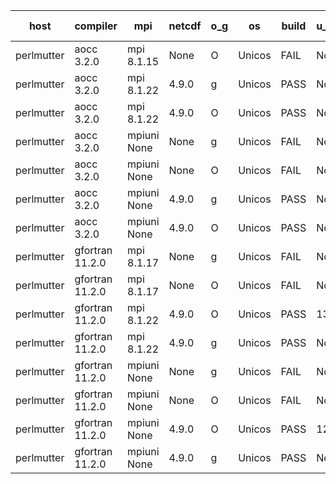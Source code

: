 

| host     | compiler                              | mpi                      | netcdf        | o_g        | os       | build       | u_pass          | u_fail          | s_pass            | s_fail            | e_pass             | e_fail             | nuopc_pass       | nuopc_fail       | artifacts link          |
|----------|---------------------------------------|--------------------------|---------------|------------|----------|-------------|-----------------|-----------------|-------------------|-------------------|--------------------|--------------------|------------------|------------------|-------------------------|
| perlmutter | aocc 3.2.0 | mpi 8.1.15  | None  | O | Unicos | FAIL | None | None | None | None | None | None | None | None | <a href="https://github.com/esmf-org/esmf-test-artifacts/tree/d1cc80e420b530f6cf1038d976cac80a87eae069/develop/aocc/3.2.0/O/mpi/8.1.15" target="_blank">d1cc80e</a> | 
| perlmutter | aocc 3.2.0 | mpi 8.1.22  | 4.9.0  | g | Unicos | PASS | None | None | None | None | None | None | None | None | <a href="https://github.com/esmf-org/esmf-test-artifacts/tree/460580696e5461ecd8ddb90a665fa0adc5626625/develop/aocc/3.2.0/g/mpi/8.1.22" target="_blank">4605806</a> | 
| perlmutter | aocc 3.2.0 | mpi 8.1.22  | 4.9.0  | O | Unicos | PASS | None | None | None | None | None | None | None | None | <a href="https://github.com/esmf-org/esmf-test-artifacts/tree/42ea54a03371ab1ca6bc6b962656e19cb09dea29/develop/aocc/3.2.0/O/mpi/8.1.22" target="_blank">42ea54a</a> | 
| perlmutter | aocc 3.2.0 | mpiuni None  | None  | g | Unicos | FAIL | None | None | None | None | None | None | None | None | <a href="https://github.com/esmf-org/esmf-test-artifacts/tree/9255d9f6184fa894b8bd96a732f08a0289c7afd9/develop/aocc/3.2.0/g/mpiuni/None" target="_blank">9255d9f</a> | 
| perlmutter | aocc 3.2.0 | mpiuni None  | None  | O | Unicos | FAIL | None | None | None | None | None | None | None | None | <a href="https://github.com/esmf-org/esmf-test-artifacts/tree/3b12b01c9159a7726d330ee163895e122857ec6a/develop/aocc/3.2.0/O/mpiuni/None" target="_blank">3b12b01</a> | 
| perlmutter | aocc 3.2.0 | mpiuni None  | 4.9.0  | g | Unicos | PASS | None | None | None | None | None | None | None | None | <a href="https://github.com/esmf-org/esmf-test-artifacts/tree/7f99aef50c8ba221db7412803d9aa5ad675cf921/develop/aocc/3.2.0/g/mpiuni/None" target="_blank">7f99aef</a> | 
| perlmutter | aocc 3.2.0 | mpiuni None  | 4.9.0  | O | Unicos | PASS | None | None | None | None | None | None | None | None | <a href="https://github.com/esmf-org/esmf-test-artifacts/tree/a56b8ba484517a983902e90854dcad14479401f3/develop/aocc/3.2.0/O/mpiuni/None" target="_blank">a56b8ba</a> | 
| perlmutter | gfortran 11.2.0 | mpi 8.1.17  | None  | g | Unicos | FAIL | None | None | None | None | None | None | None | None | <a href="https://github.com/esmf-org/esmf-test-artifacts/tree/8d3c31e7e867bc8dcfa0412c59d9c4bc36d20019/develop/gfortran/11.2.0/g/mpi/8.1.17" target="_blank">8d3c31e</a> | 
| perlmutter | gfortran 11.2.0 | mpi 8.1.17  | None  | O | Unicos | FAIL | None | None | None | None | None | None | None | None | <a href="https://github.com/esmf-org/esmf-test-artifacts/tree/3c6f21386e038288d902bcf363c100c22fd833b4/develop/gfortran/11.2.0/O/mpi/8.1.17" target="_blank">3c6f213</a> | 
| perlmutter | gfortran 11.2.0 | mpi 8.1.22  | 4.9.0  | O | Unicos | PASS | 13918 | 0 | 49 | 0 | 80 | 0 | 52 | 0 | <a href="https://github.com/esmf-org/esmf-test-artifacts/tree/141e94a9e3f82a939d007fad35add198b5295ea4/develop/gfortran/11.2.0/O/mpi/8.1.22" target="_blank">141e94a</a> | 
| perlmutter | gfortran 11.2.0 | mpi 8.1.22  | 4.9.0  | g | Unicos | PASS | None | None | None | None | None | None | None | None | <a href="https://github.com/esmf-org/esmf-test-artifacts/tree/8bc6d814bab414a6a70e25bab44d8ab1682ee075/develop/gfortran/11.2.0/g/mpi/8.1.22" target="_blank">8bc6d81</a> | 
| perlmutter | gfortran 11.2.0 | mpiuni None  | None  | g | Unicos | FAIL | None | None | None | None | None | None | None | None | <a href="https://github.com/esmf-org/esmf-test-artifacts/tree/d2f10f51132bd85da8ffa280be4f6a4bb2e21466/develop/gfortran/11.2.0/g/mpiuni/None" target="_blank">d2f10f5</a> | 
| perlmutter | gfortran 11.2.0 | mpiuni None  | None  | O | Unicos | FAIL | None | None | None | None | None | None | None | None | <a href="https://github.com/esmf-org/esmf-test-artifacts/tree/acd12b0146536d917ab8a80a55d1456f766d385b/develop/gfortran/11.2.0/O/mpiuni/None" target="_blank">acd12b0</a> | 
| perlmutter | gfortran 11.2.0 | mpiuni None  | 4.9.0  | O | Unicos | PASS | 12338 | 0 | 8 | 0 | 43 | 0 | None | None | <a href="https://github.com/esmf-org/esmf-test-artifacts/tree/c4fe8ae252b8b3a086e15a7313fc5b62348cf8f9/develop/gfortran/11.2.0/O/mpiuni/None" target="_blank">c4fe8ae</a> | 
| perlmutter | gfortran 11.2.0 | mpiuni None  | 4.9.0  | g | Unicos | PASS | None | None | None | None | None | None | None | None | <a href="https://github.com/esmf-org/esmf-test-artifacts/tree/50b273c627ecbc7d4dd5e47e43b962a39e4d14d9/develop/gfortran/11.2.0/g/mpiuni/None" target="_blank">50b273c</a> | 
